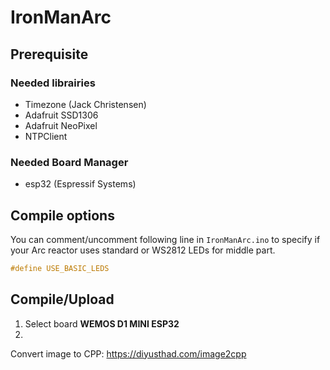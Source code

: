 # IronManArc

## Prerequisite

### Needed librairies
- Timezone (Jack Christensen)
- Adafruit SSD1306
- Adafruit NeoPixel
- NTPClient

### Needed Board Manager
- esp32 (Espressif Systems)

## Compile options
You can comment/uncomment following line in `IronManArc.ino` to specify if your Arc reactor uses standard or WS2812 LEDs for middle part.
```cpp
#define USE_BASIC_LEDS
```

## Compile/Upload

1. Select board **WEMOS D1 MINI ESP32**
2. 


Convert image to CPP: https://diyusthad.com/image2cpp